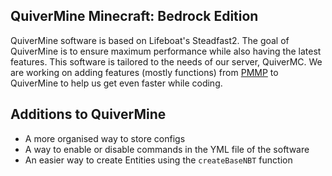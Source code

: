 ## QuiverMine Minecraft: Bedrock Edition

QuiverMine software is based on Lifeboat's Steadfast2. The goal of QuiverMine is to ensure maximum performance while also having the latest features. This software is tailored to the needs of our server, QuiverMC. We are working on adding features (mostly functions) from
<a href="https://pmmp.io"> PMMP</a> to QuiverMine to help us get even faster while coding.


## Additions to QuiverMine

 * A more organised way to store configs
 * A way to enable or disable commands in the YML file of the software
 * An easier way to create Entities using the `createBaseNBT` function
 
